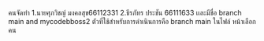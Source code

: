 คนจัดทำ 1.นายศุภวิชญ์ มงคลสุข66112331 2.ธีรภัทร ประชัน 66111633 เเละมีชื่อ branch main and mycodebboss2 ตัวที่ใช้สำหรับการดำเนินการคือ branch main ในไฟล์ หน้าเลือกคน
